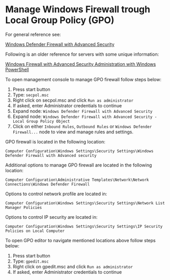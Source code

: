 
# Manage Windows Firewall trough Local Group Policy (GPO)

For general reference see:

[Windows Defender Firewall with Advanced Security][ref firewall]

Following is an older reference for servers with some unique information:

[Windows Firewall with Advanced Security Administration with Windows PowerShell][ref firewall powershell]

To open management console to manage GPO firewall follow steps below:

1. Press start button
2. Type: `secpol.msc`
3. Right click on secpol.msc and click `Run as administrator`
4. If asked, enter Administrator credentials to continue
5. Expand node: `Windows Defender Firewall with Advanced Security`
6. Expand node: `Windows Defender Firewall with Advanced Security - Local Group Policy Object`
7. Click on either `Inbound Rules`, `Outbound Rules` or `Windows Defender Firewall...` node to view
and manage rules and settings.

GPO firewall is located in the following location:

`Computer Configuration\Windows Settings\Security Settings\Windows Defender Firewall with Advanced security`

Additional options to manage GPO firewall are located in the following location:

`Computer Configuration\Administrative Templates\Network\Network Connections\Windows Defender Firewall`

Options to control network profile are located in:

`Computer Configuration\Windows Settings\Security Settings\Network List Manager Policies`

Options to control IP security are located in:

`Computer Configuration\Windows Settings\Security Settings\IP Security Policies on Local Computer`

To open GPO editor to navigate mentioned locations above follow steps below:

1. Press start button
2. Type: `gpedit.msc`
3. Right click on gpedit.msc and click `Run as administrator`
4. If asked, enter Administrator credentials to continue

[ref firewall]: https://docs.microsoft.com/en-us/windows/security/threat-protection/windows-firewall/windows-firewall-with-advanced-security "Visit Microsoft docs"
[ref firewall powershell]: https://docs.microsoft.com/en-us/previous-versions/windows/it-pro/windows-server-2012-r2-and-2012/hh831755(v=ws.11) "Visit Microsoft docs"
